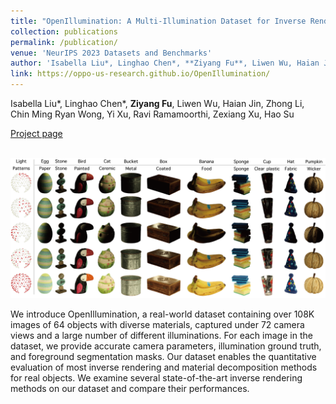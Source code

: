 ```yaml
---
title: "OpenIllumination: A Multi-Illumination Dataset for Inverse Rendering Evaluation on Real Objects"
collection: publications
permalink: /publication/
venue: 'NeurIPS 2023 Datasets and Benchmarks'
author: 'Isabella Liu*, Linghao Chen*, **Ziyang Fu**, Liwen Wu, Haian Jin, Zhong Li, Chin Ming Ryan Wong, Yi Xu, Ravi Ramamoorthi, Zexiang Xu, Hao Su'
link: https://oppo-us-research.github.io/OpenIllumination/
---
```


Isabella Liu*, Linghao Chen*, **Ziyang Fu**, Liwen Wu, Haian Jin, Zhong Li, Chin Ming Ryan Wong, Yi Xu, Ravi Ramamoorthi, Zexiang Xu, Hao Su

[Project page](https://oppo-us-research.github.io/OpenIllumination/)

<br/><img src='/images/openill.png'>
<p>We introduce OpenIllumination, a real-world dataset containing over 108K images of 64 objects with diverse materials, captured under 72 camera views and a large number of different illuminations. For each image in the dataset, we provide accurate camera parameters, illumination ground truth, and foreground segmentation masks. Our dataset enables the quantitative evaluation of most inverse rendering and material decomposition methods for real objects. We examine several state-of-the-art inverse rendering methods on our dataset and compare their performances.
<p>
<br/>




